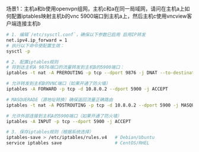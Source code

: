 

场景1：主机a和b使用openvpn组网，主机c和a在同一局域网，请问在主机a上如何配置iptables映射主机b的vnc 5900端口到主机a上，然后主机c使用vncview客户端连接主机b

```bash
# 1. 编辑`/etc/sysctl.conf`，确保以下参数已启用 启用IP转发
net.ipv4.ip_forward = 1
# 执行以下命令使配置生效：
sysctl -p

# 2. 配置iptables规则
# 将到达主机A 9876端口的流量转发到主机B的5900端口：
iptables -t nat -A PREROUTING -p tcp --dport 9876 -j DNAT --to-destination 10.8.0.2:5900

# 允许转发到主机B的VNC端口（如果开通了防火墙）
iptables -A FORWARD -p tcp -d 10.8.0.2 --dport 5900 -j ACCEPT

# MASQUERADE（源地址转换）确保返回流量正确路由
iptables -t nat -A POSTROUTING -p tcp -d 10.8.0.2 --dport 5900 -j MASQUERADE

# 允许外部连接到主机A的5900端口（如果开通了防火墙）
iptables -A INPUT -p tcp --dport 5900 -j ACCEPT

# 3. 保存iptables规则（根据系统选择）
iptables-save > /etc/iptables/rules.v4   # Debian/Ubuntu
service iptables save                    # CentOS/RHEL
```

‍

‍

‍
